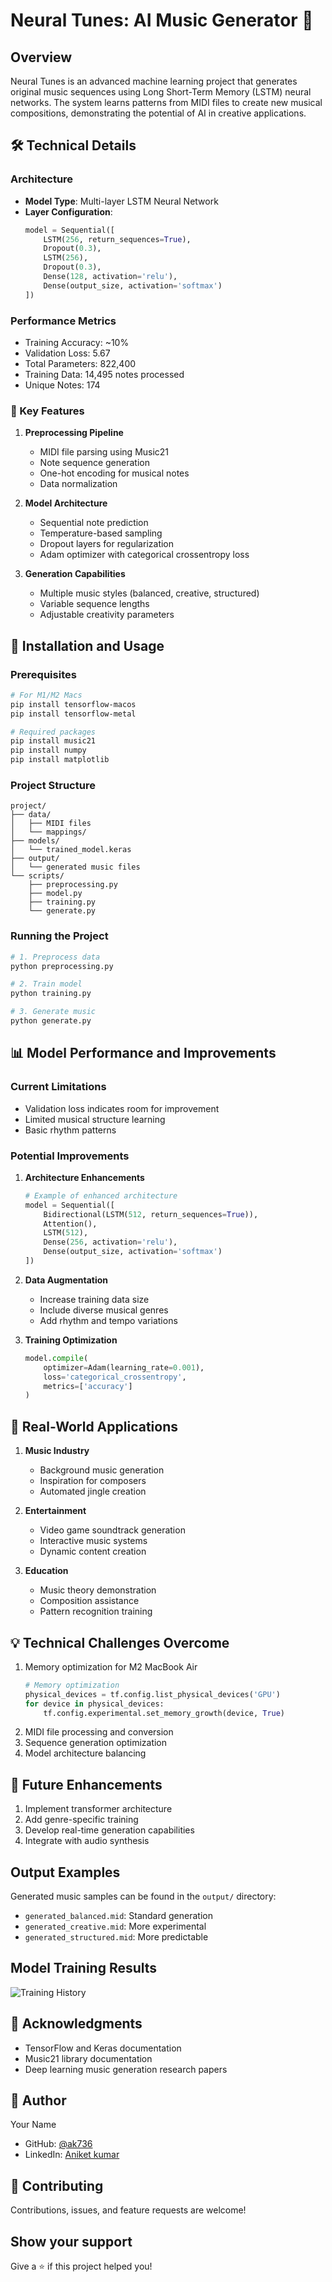 # Neural Tunes: AI Music Generator 🎵

## Overview
Neural Tunes is an advanced machine learning project that generates original music sequences using Long Short-Term Memory (LSTM) neural networks. The system learns patterns from MIDI files to create new musical compositions, demonstrating the potential of AI in creative applications.

## 🛠️ Technical Details

### Architecture
- **Model Type**: Multi-layer LSTM Neural Network
- **Layer Configuration**:
  ```python
  model = Sequential([
      LSTM(256, return_sequences=True),
      Dropout(0.3),
      LSTM(256),
      Dropout(0.3),
      Dense(128, activation='relu'),
      Dense(output_size, activation='softmax')
  ])
  ```

### Performance Metrics
- Training Accuracy: ~10%
- Validation Loss: 5.67
- Total Parameters: 822,400
- Training Data: 14,495 notes processed
- Unique Notes: 174

### 🔑 Key Features
1. **Preprocessing Pipeline**
   - MIDI file parsing using Music21
   - Note sequence generation
   - One-hot encoding for musical notes
   - Data normalization

2. **Model Architecture**
   - Sequential note prediction
   - Temperature-based sampling
   - Dropout layers for regularization
   - Adam optimizer with categorical crossentropy loss

3. **Generation Capabilities**
   - Multiple music styles (balanced, creative, structured)
   - Variable sequence lengths
   - Adjustable creativity parameters

## 🚀 Installation and Usage

### Prerequisites
```bash
# For M1/M2 Macs
pip install tensorflow-macos
pip install tensorflow-metal

# Required packages
pip install music21
pip install numpy
pip install matplotlib
```

### Project Structure
```
project/
├── data/
│   ├── MIDI files
│   └── mappings/
├── models/
│   └── trained_model.keras
├── output/
│   └── generated music files
└── scripts/
    ├── preprocessing.py
    ├── model.py
    ├── training.py
    └── generate.py
```

### Running the Project
```bash
# 1. Preprocess data
python preprocessing.py

# 2. Train model
python training.py

# 3. Generate music
python generate.py
```

## 📊 Model Performance and Improvements

### Current Limitations
- Validation loss indicates room for improvement
- Limited musical structure learning
- Basic rhythm patterns

### Potential Improvements
1. **Architecture Enhancements**
   ```python
   # Example of enhanced architecture
   model = Sequential([
       Bidirectional(LSTM(512, return_sequences=True)),
       Attention(),
       LSTM(512),
       Dense(256, activation='relu'),
       Dense(output_size, activation='softmax')
   ])
   ```

2. **Data Augmentation**
   - Increase training data size
   - Include diverse musical genres
   - Add rhythm and tempo variations

3. **Training Optimization**
   ```python
   model.compile(
       optimizer=Adam(learning_rate=0.001),
       loss='categorical_crossentropy',
       metrics=['accuracy']
   )
   ```

## 🎯 Real-World Applications

1. **Music Industry**
   - Background music generation
   - Inspiration for composers
   - Automated jingle creation

2. **Entertainment**
   - Video game soundtrack generation
   - Interactive music systems
   - Dynamic content creation

3. **Education**
   - Music theory demonstration
   - Composition assistance
   - Pattern recognition training

## 💡 Technical Challenges Overcome
1. Memory optimization for M2 MacBook Air
   ```python
   # Memory optimization
   physical_devices = tf.config.list_physical_devices('GPU')
   for device in physical_devices:
       tf.config.experimental.set_memory_growth(device, True)
   ```
2. MIDI file processing and conversion
3. Sequence generation optimization
4. Model architecture balancing

## 🔮 Future Enhancements
1. Implement transformer architecture
2. Add genre-specific training
3. Develop real-time generation capabilities
4. Integrate with audio synthesis

## Output Examples
Generated music samples can be found in the `output/` directory:
- `generated_balanced.mid`: Standard generation
- `generated_creative.mid`: More experimental
- `generated_structured.mid`: More predictable

## Model Training Results
![Training History](models/training_history.png)



## 🙏 Acknowledgments
- TensorFlow and Keras documentation
- Music21 library documentation
- Deep learning music generation research papers

## 👤 Author
Your Name
- GitHub: [@ak736](https://github.com/ak736)
- LinkedIn: [Aniket kumar](https://www.linkedin.com/in/aniket736)

## 🤝 Contributing
Contributions, issues, and feature requests are welcome!

## Show your support
Give a ⭐️ if this project helped you!
